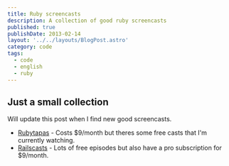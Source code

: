 ```yaml
---
title: Ruby screencasts
description: A collection of good ruby screencasts
published: true
publishDate: 2013-02-14
layout: '../../layouts/BlogPost.astro'
category: code
tags:
  - code
  - english
  - ruby
---
```


## Just a small collection

Will update this post when I find new good screencasts.

- [Rubytapas][1] - Costs \$9/month but theres some free casts that I'm currently watching.
- [Railscasts][2] - Lots of free episodes but also have a pro subscription for \$9/month.

[1]: http://devblog.avdi.org/rubytapas/
[2]: http://railscasts.com/
